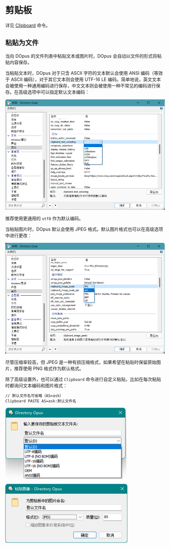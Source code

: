 # 剪贴板
详见 [Clipboard](/Manual/reference/command_reference/internal_commands/clipboard.zh.md) 命令。

## 粘贴为文件
当向 DOpus 的文件列表中粘贴文本或图片时，DOpus 会自动以文件的形式将粘贴内容保存。

当粘贴文本时，DOpus 对于只含 ASCII 字符的文本默认会使用 ANSI 编码（等效于 ASCII 编码），对于其它文本则会使用 UTF-16 LE 编码。简单地说，英文文本会被使用一种通用编码进行保存，中文文本则会被使用一种不常见的编码进行保存。在高级选项中可以指定默认文本编码：

![](images/剪贴板/文本编码.png)

推荐使用更通用的 `utf8` 作为默认编码。

当粘贴图片时，DOpus 默认会使用 JPEG 格式。默认图片格式也可以在高级选项中进行更改：

![](images/剪贴板/图片格式.png)

尽管压缩率较高，但 JPEG 是一种有损压缩格式，如果希望在粘贴时保留原始图片，推荐使用 PNG 格式作为默认格式。

除了高级设置外，也可以通过 `Clipboard` 命令进行自定义粘贴，比如在每次粘贴时都询问文本编码和图片格式：
```cmd
// 默认文件名可省略（AS=ask）
Clipboard PASTE AS=ask:默认文件名
```

![](images/剪贴板/Clipboard%20AS=ask%20文本.png)

![](images/剪贴板/Clipboard%20AS=ask%20图片.png)
